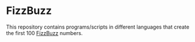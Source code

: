 # FizzBuzz

This repository contains programs/scripts in different languages that create the
first 100 [FizzBuzz](https://en.wikipedia.org/wiki/Fizz_buzz) numbers.
